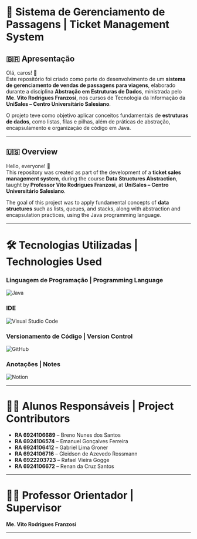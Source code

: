 # 🚌 Sistema de Gerenciamento de Passagens | Ticket Management System

## 🇧🇷 Apresentação

Olá, caros! 👋  
Este repositório foi criado como parte do desenvolvimento de um **sistema de gerenciamento de vendas de passagens para viagens**, elaborado durante a disciplina **Abstração em Estruturas de Dados**, ministrada pelo **Me. Vito Rodrigues Franzosi**, nos cursos de Tecnologia da Informação da **UniSales – Centro Universitário Salesiano**.

O projeto teve como objetivo aplicar conceitos fundamentais de **estruturas de dados**, como listas, filas e pilhas, além de práticas de abstração, encapsulamento e organização de código em Java.

---

## 🇺🇸 Overview

Hello, everyone! 👋  
This repository was created as part of the development of a **ticket sales management system**, during the course **Data Structures Abstraction**, taught by **Professor Vito Rodrigues Franzosi**, at **UniSales – Centro Universitário Salesiano**.

The goal of this project was to apply fundamental concepts of **data structures** such as lists, queues, and stacks, along with abstraction and encapsulation practices, using the Java programming language.

---

# 🛠️ Tecnologias Utilizadas | Technologies Used

### Linguagem de Programação | Programming Language
![Java](https://img.shields.io/badge/java-%23ED8B00.svg?style=for-the-badge&logo=openjdk&logoColor=white)

### IDE
![Visual Studio Code](https://img.shields.io/badge/Visual%20Studio%20Code-0078d7.svg?style=for-the-badge&logo=visual-studio-code&logoColor=white)

### Versionamento de Código | Version Control
![GitHub](https://img.shields.io/badge/github-%23121011.svg?style=for-the-badge&logo=github&logoColor=white)

### Anotações | Notes
![Notion](https://img.shields.io/badge/Notion-%23000000.svg?style=for-the-badge&logo=notion&logoColor=white)

---

# 👨‍💻 Alunos Responsáveis | Project Contributors

- **RA 6924106689** – Breno Nunes dos Santos  
- **RA 6924106574** – Emanuel Gonçalves Ferreira  
- **RA 6924106412** – Gabriel Lima Groner  
- **RA 6924106716** – Gleidson de Azevedo Rossmann  
- **RA 6922203723** – Rafael Vieira Gogge  
- **RA 6924106672** – Renan da Cruz Santos  

---

# 👨‍🏫 Professor Orientador | Supervisor

**Me. Vito Rodrigues Franzosi**

---
